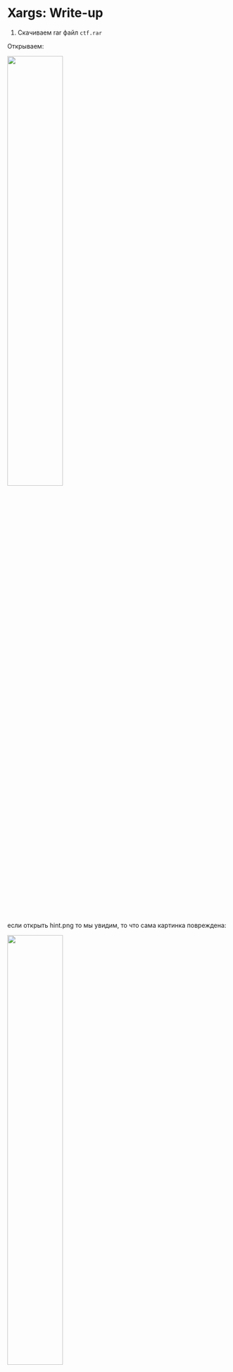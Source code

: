 # Xargs: Write-up

1. Скачиваем rar файл `ctf.rar`

Открываем: 

  <img src="img/1.png" width=50%>

если открыть hint.png то мы увидим, то что сама картинка повреждена: 

  <img src="img/2.png" width=50%>

2. через терминал ведет команду hexet:

  <img src="img/3.png" width=50%>

Видим что вместо PNG, что то не понятное

4. Загуглем `png file header`

  <img src="img/4.png" width=50%>

5. Восстанавливаем и сохраняем:

  <img src="img/5.png" width=50%>


И получаем:

  <img src="img/6.png" width=50%>


6. Теперь переходим в secret и водим команду `find | xargs cat |grep 'ybzg5'`  


  <img src="img/7.png" width=50%>


7. копируем и вставляем в base64:
`echo "a2V0dGxlXzUybzg5eV8yNDR0Zl81NjQ=" | base64 -d` 

  <img src="img/8.png" width=50%>

и получаем флаг!

Флаг: **kettle_52o89y_244tf_564**
